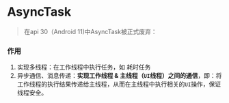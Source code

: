 # AsyncTask
>在api 30（Android 11)中AsyncTask被正式废弃：
###  作用

1.  实现多线程：在工作线程中执行任务，如 耗时任务
2.  异步通信、消息传递：**实现工作线程 & 主线程（`UI`线程）之间的通信**，即：将工作线程的执行结果传递给主线程，从而在主线程中执行相关的`UI`操作，保证线程安全。